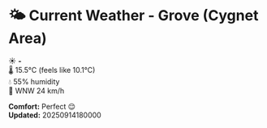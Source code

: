 # 🌤️ Current Weather - Grove (Cygnet Area)

☀️ **-**  
🌡️ 15.5°C (feels like 10.1°C)  
💧 55% humidity  
💨 WNW 24 km/h  

**Comfort:** Perfect 😌  
**Updated:** 20250914180000

